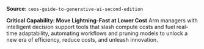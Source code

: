 **Source:** `ceos-guide-to-generative-ai-second-edition`

**Critical Capability: Move Lightning-Fast at Lower Cost**
Arm managers with intelligent decision support tools that slash compute costs and fuel real-time adaptability, automating workflows and pruning models to unlock a new era of efficiency, reduce costs, and unleash innovation.
